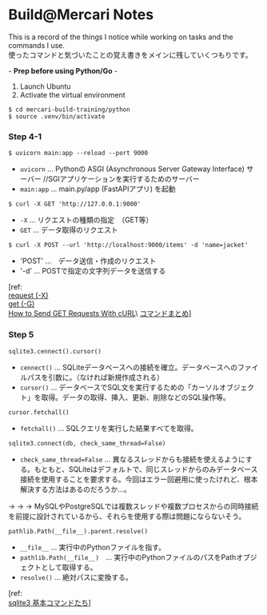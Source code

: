 # Build@Mercari Notes

This is a record of the things I notice while working on tasks and the commands I use.\
使ったコマンドと気づいたことの覚え書きをメインに残していくつもりです。

\- **Prep before using Python/Go** -
1. Launch Ubuntu
2. Activate the virtual environment

```
$ cd mercari-build-training/python
$ source .venv/bin/activate
```

### Step 4-1
```
$ uvicorn main:app --reload --port 9000
```
- `uvicorn` ... Pythonの ASGI (Asynchronous Server Gateway Interface) サーバー //SGIアプリケーションを実行するためのサーバー
- `main:app` ... main.py/app (FastAPIアプリ) を起動


```
$ curl -X GET 'http://127.0.0.1:9000'
```
- `-X` ... リクエストの種類の指定　（GET等）
- `GET` ... データ取得のリクエスト


```
$ curl -X POST --url 'http://localhost:9000/items' -d 'name=jacket'
```
- 'POST' ...　データ送信・作成のリクエスト
- '-d' ... POSTで指定の文字列データを送信する


[ref:\
[request (-X)](https://curl.se/docs/manpage.html#-X)\
[get (-G)](https://curl.se/docs/manpage.html#-G)\
[How to Send GET Requests With cURL](https://crawlbase.com/blog/how-to-send-get-requests-with-curl/#:~:text=A%20cURL%20GET%20request%20is,interaction%2C%20and%20testing%20web%20resources.)\
[コマンドまとめ](https://qiita.com/ryuichi1208/items/e4e1b27ff7d54a66dcd9)]

### Step 5
```
sqlite3.cennect().cursor()
```
- `cennect()` ... SQLiteデータベースへの接続を確立。データベースへのファイルパスを引数に。（なければ新規作成される）
- `cursor()` ... データベースでSQL文を実行するための「カーソルオブジェクト」を取得。データの取得、挿入、更新、削除などのSQL操作等。

```
cursor.fetchall()
```
- `fetchall()` ... SQLクエリを実行した結果すべてを取得。

```
sqlite3.connect(db, check_same_thread=False)
```
- `check_same_thread=False` ... 異なるスレッドからも接続を使えるようにする。もともと、SQLiteはデフォルトで、同じスレッドからのみデータベース接続を使用することを要求する。今回はエラー回避用に使ったけれど、根本解決する方法はあるのだろうか…。

&rarr; &rarr; &rarr; MySQLやPostgreSQLでは複数スレッドや複数プロセスからの同時接続を前提に設計されているから、それらを使用する際は問題にならないそう。

```
pathlib.Path(__file__).parent.resolve()
```
- `__file__` ... 実行中のPythonファイルを指す。
- `pathlib.Path(__file__)`　... 実行中のPythonファイルのパスをPathオブジェクトとして取得する。
- `resolve()` ... 絶対パスに変換する。

[ref:\
[sqlite3 基本コマンドたち](https://qiita.com/saira/items/e08c8849cea6c3b5eb0c)]
